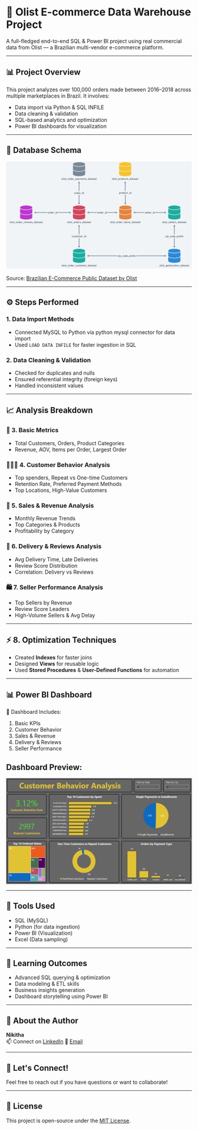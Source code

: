 # 🛒 Olist E-commerce Data Warehouse Project

A full-fledged end-to-end SQL & Power BI project using real commercial data from Olist — a Brazilian multi-vendor e-commerce platform.

---

## 📊 Project Overview

This project analyzes over 100,000 orders made between 2016–2018 across multiple marketplaces in Brazil. It involves:
- Data import via Python & SQL INFILE
- Data cleaning & validation
- SQL-based analytics and optimization
- Power BI dashboards for visualization

---

## 🧱 Database Schema

![Schema Diagram](Shema_design.PNG)

Source: [Brazilian E-Commerce Public Dataset by Olist](https://www.kaggle.com/datasets/olistbr/brazilian-ecommerce)

---

## ⚙️ Steps Performed

### 1. Data Import Methods
- Connected MySQL to Python via python mysql connector for data import
- Used `LOAD DATA INFILE` for faster ingestion in SQL

### 2. Data Cleaning & Validation
- Checked for duplicates and nulls
- Ensured referential integrity (foreign keys)
- Handled inconsistent values

---

## 📈 Analysis Breakdown

### 🧮 3. Basic Metrics
- Total Customers, Orders, Product Categories
- Revenue, AOV, Items per Order, Largest Order

### 🧑‍🤝‍🧑 4. Customer Behavior Analysis
- Top spenders, Repeat vs One-time Customers
- Retention Rate, Preferred Payment Methods
- Top Locations, High-Value Customers

### 💸 5. Sales & Revenue Analysis
- Monthly Revenue Trends
- Top Categories & Products
- Profitability by Category

### 🚚 6. Delivery & Reviews Analysis
- Avg Delivery Time, Late Deliveries
- Review Score Distribution
- Correlation: Delivery vs Reviews

### 🛍️ 7. Seller Performance Analysis
- Top Sellers by Revenue
- Review Score Leaders
- High-Volume Sellers & Avg Delay

---

## ⚡ 8. Optimization Techniques
- Created **Indexes** for faster joins
- Designed **Views** for reusable logic
- Used **Stored Procedures** & **User-Defined Functions** for automation

---

## 📊 Power BI Dashboard

📍 Dashboard Includes:
1. Basic KPIs
2. Customer Behavior
3. Sales & Revenue
4. Delivery & Reviews
5. Seller Performance

## Dashboard Preview:
![Dashboard Preview](Dashboard_snapshot.PNG)

---

## 📌 Tools Used
- SQL (MySQL)
- Python (for data ingestion)
- Power BI (Visualization)
- Excel (Data sampling)

---

## 🧠 Learning Outcomes
- Advanced SQL querying & optimization
- Data modeling & ETL skills
- Business insights generation
- Dashboard storytelling using Power BI

---

## 👤 About the Author

**Nikitha**  
📫 Connect on [LinkedIn](https://www.linkedin.com/in/nikitha-chowdary-undavalli-9b783a221/)
📧 [Email](mailto:nikithachowdaryundavalli@gmail.com)  

---

## 🙌 Let's Connect!
Feel free to reach out if you have questions or want to collaborate!

---

## 📜 License
This project is open-source under the [MIT License](LICENSE).

